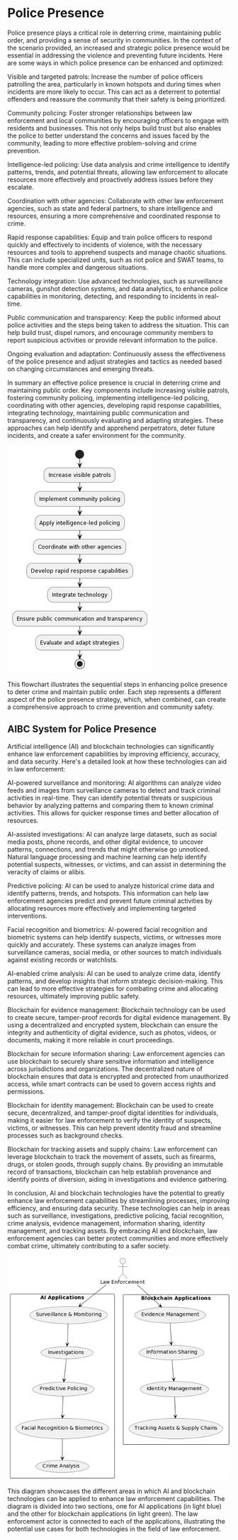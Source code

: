 # Police Presence

Police presence plays a critical role in deterring crime, maintaining public order, and providing a sense of security in communities. In the context of the scenario provided, an increased and strategic police presence would be essential in addressing the violence and preventing future incidents. Here are some ways in which police presence can be enhanced and optimized:

Visible and targeted patrols: Increase the number of police officers patrolling the area, particularly in known hotspots and during times when incidents are more likely to occur. This can act as a deterrent to potential offenders and reassure the community that their safety is being prioritized.

Community policing: Foster stronger relationships between law enforcement and local communities by encouraging officers to engage with residents and businesses. This not only helps build trust but also enables the police to better understand the concerns and issues faced by the community, leading to more effective problem-solving and crime prevention.

Intelligence-led policing: Use data analysis and crime intelligence to identify patterns, trends, and potential threats, allowing law enforcement to allocate resources more effectively and proactively address issues before they escalate.

Coordination with other agencies: Collaborate with other law enforcement agencies, such as state and federal partners, to share intelligence and resources, ensuring a more comprehensive and coordinated response to crime.

Rapid response capabilities: Equip and train police officers to respond quickly and effectively to incidents of violence, with the necessary resources and tools to apprehend suspects and manage chaotic situations. This can include specialized units, such as riot police and SWAT teams, to handle more complex and dangerous situations.

Technology integration: Use advanced technologies, such as surveillance cameras, gunshot detection systems, and data analytics, to enhance police capabilities in monitoring, detecting, and responding to incidents in real-time.

Public communication and transparency: Keep the public informed about police activities and the steps being taken to address the situation. This can help build trust, dispel rumors, and encourage community members to report suspicious activities or provide relevant information to the police.

Ongoing evaluation and adaptation: Continuously assess the effectiveness of the police presence and adjust strategies and tactics as needed based on changing circumstances and emerging threats.

In summary an effective police presence is crucial in deterring crime and maintaining public order. Key components include increasing visible patrols, fostering community policing, implementing intelligence-led policing, coordinating with other agencies, developing rapid response capabilities, integrating technology, maintaining public communication and transparency, and continuously evaluating and adapting strategies. These approaches can help identify and apprehend perpetrators, deter future incidents, and create a safer environment for the community.

![Police Presence]( police-presence.png )

This flowchart illustrates the sequential steps in enhancing police presence to deter crime and maintain public order. Each step represents a different aspect of the police presence strategy, which, when combined, can create a comprehensive approach to crime prevention and community safety.

## AIBC System for Police Presence

Artificial intelligence (AI) and blockchain technologies can significantly enhance law enforcement capabilities by improving efficiency, accuracy, and data security. Here's a detailed look at how these technologies can aid in law enforcement:

AI-powered surveillance and monitoring:
AI algorithms can analyze video feeds and images from surveillance cameras to detect and track criminal activities in real-time. They can identify potential threats or suspicious behavior by analyzing patterns and comparing them to known criminal activities. This allows for quicker response times and better allocation of resources.

AI-assisted investigations:
AI can analyze large datasets, such as social media posts, phone records, and other digital evidence, to uncover patterns, connections, and trends that might otherwise go unnoticed. Natural language processing and machine learning can help identify potential suspects, witnesses, or victims, and can assist in determining the veracity of claims or alibis.

Predictive policing:
AI can be used to analyze historical crime data and identify patterns, trends, and hotspots. This information can help law enforcement agencies predict and prevent future criminal activities by allocating resources more effectively and implementing targeted interventions.

Facial recognition and biometrics:
AI-powered facial recognition and biometric systems can help identify suspects, victims, or witnesses more quickly and accurately. These systems can analyze images from surveillance cameras, social media, or other sources to match individuals against existing records or watchlists.

AI-enabled crime analysis:
AI can be used to analyze crime data, identify patterns, and develop insights that inform strategic decision-making. This can lead to more effective strategies for combating crime and allocating resources, ultimately improving public safety.

Blockchain for evidence management:
Blockchain technology can be used to create secure, tamper-proof records for digital evidence management. By using a decentralized and encrypted system, blockchain can ensure the integrity and authenticity of digital evidence, such as photos, videos, or documents, making it more reliable in court proceedings.

Blockchain for secure information sharing:
Law enforcement agencies can use blockchain to securely share sensitive information and intelligence across jurisdictions and organizations. The decentralized nature of blockchain ensures that data is encrypted and protected from unauthorized access, while smart contracts can be used to govern access rights and permissions.

Blockchain for identity management:
Blockchain can be used to create secure, decentralized, and tamper-proof digital identities for individuals, making it easier for law enforcement to verify the identity of suspects, victims, or witnesses. This can help prevent identity fraud and streamline processes such as background checks.

Blockchain for tracking assets and supply chains:
Law enforcement can leverage blockchain to track the movement of assets, such as firearms, drugs, or stolen goods, through supply chains. By providing an immutable record of transactions, blockchain can help establish provenance and identify points of diversion, aiding in investigations and evidence gathering.

In conclusion, AI and blockchain technologies have the potential to greatly enhance law enforcement capabilities by streamlining processes, improving efficiency, and ensuring data security. These technologies can help in areas such as surveillance, investigations, predictive policing, facial recognition, crime analysis, evidence management, information sharing, identity management, and tracking assets. By embracing AI and blockchain, law enforcement agencies can better protect communities and more effectively combat crime, ultimately contributing to a safer society.

![AIBC System for Police Presence]( aibc-police-presence.png )

This diagram showcases the different areas in which AI and blockchain technologies can be applied to enhance law enforcement capabilities. The diagram is divided into two sections, one for AI applications (in light blue) and the other for blockchain applications (in light green). The law enforcement actor is connected to each of the applications, illustrating the potential use cases for both technologies in the field of law enforcement.
